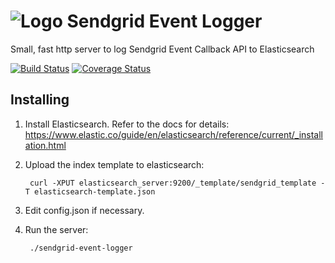 # ![Logo](https://github.com/slebetman/sendgrid-event-logger/raw/master/logo.png) Sendgrid Event Logger

Small, fast http server to log Sendgrid Event Callback API to Elasticsearch

[![Build Status](https://travis-ci.org/slebetman/sendgrid-event-logger.svg?branch=master)](https://travis-ci.org/slebetman/sendgrid-event-logger)
[![Coverage Status](https://coveralls.io/repos/github/slebetman/sendgrid-event-logger/badge.svg?branch=master)](https://coveralls.io/github/slebetman/sendgrid-event-logger?branch=master)

## Installing

1. Install Elasticsearch. Refer to the docs for details:
https://www.elastic.co/guide/en/elasticsearch/reference/current/_installation.html

2. Upload the index template to elasticsearch:

        curl -XPUT elasticsearch_server:9200/_template/sendgrid_template -T elasticsearch-template.json

3. Edit config.json if necessary.

4. Run the server:

        ./sendgrid-event-logger

